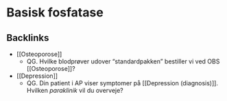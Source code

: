 # Basisk fosfatase
## Backlinks
* [[Osteoporose]]
	* QG. Hvilke blodprøver udover “standardpakken” bestiller vi ved OBS [[Osteoporose]]?
* [[Depression]]
	* QG. Din patient i AP viser symptomer på [[Depression (diagnosis)]]. Hvilken *paraklinik* vil du overveje?

<!-- #anki/tag/med/GP #anki/tag/med/Urology -->

<!-- {BearID:D7E55FE6-5482-47F5-9A8B-094CA76BF678-53319-000063282DC867D5} -->
